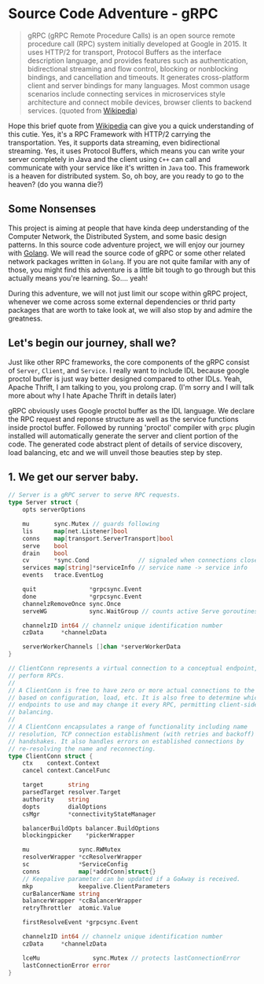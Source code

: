 # Source Code Adventure - gRPC

> gRPC (gRPC Remote Procedure Calls) is an open source remote procedure call (RPC) system initially developed at Google in 2015. It uses HTTP/2 for transport, Protocol Buffers as the interface description language, and provides features such as authentication, bidirectional streaming and flow control, blocking or nonblocking bindings, and cancellation and timeouts. It generates cross-platform client and server bindings for many languages. Most common usage scenarios include connecting services in microservices style architecture and connect mobile devices, browser clients to backend services.
> (quoted from [Wikipedia](https://en.wikipedia.org/wiki/GRPC))

Hope this brief quote from [Wikipedia](https://en.wikipedia.org/wiki/GRPC) can give you a quick understanding of this cutie. Yes, it's a RPC Framework with HTTP/2 carrying the transportation. Yes, it supports data streaming, even bidirectional streaming. Yes, it uses Protocol Buffers, which means you can write your server completely in Java and the client using `C++` can call and communicate with your service like it's written in `Java` too. This framework is a heaven for distributed system. So, oh boy, are you ready to go to the heaven? (do you wanna die?)

## Some Nonsenses

This project is aiming at people that have kinda deep understanding of the Computer Network, the Distributed System, and some basic design patterns. In this source code adventure project, we will enjoy our journey with [Golang](https://golang.org/). We will read the source code of gRPC or some other related network packages written in `Golang`. If you are not quite familar with any of those, you might find this adventure is a little bit tough to go through but this actually means you're learning. So.... yeah!

During this adventure, we will not just limit our scope within gRPC project, whenever we come across some external dependencies or thrid party packages that are worth to take look at, we will also stop by and admire the greatness.

## Let's begin our journey, shall we?

Just like other RPC frameworks, the core components of the gRPC consist of `Server`, `Client`, and `Service`. I really want to include IDL because google proctol buffer is just way better designed compared to other IDLs. Yeah, Apache Thrift, I am talking to you, you prolong crap. (I'm sorry and I will talk more about why I hate Apache Thrift in details later)

gRPC obviously uses Google proctol buffer as the IDL language. We declare the RPC request and  reponse structure as well as the service functions inside proctol buffer. Followed by running 'proctol' compiler with `grpc` plugin installed will automatically generate the server and client portion of the code. The generated code abstract plent of details of service discovery, load balancing, etc and we will unveil those beauties step by step.

## 1. We get our server baby.


```go
// Server is a gRPC server to serve RPC requests.
type Server struct {
	opts serverOptions

	mu       sync.Mutex // guards following
	lis      map[net.Listener]bool
	conns    map[transport.ServerTransport]bool
	serve    bool
	drain    bool
	cv       *sync.Cond              // signaled when connections close for GracefulStop
	services map[string]*serviceInfo // service name -> service info
	events   trace.EventLog

	quit               *grpcsync.Event
	done               *grpcsync.Event
	channelzRemoveOnce sync.Once
	serveWG            sync.WaitGroup // counts active Serve goroutines for GracefulStop

	channelzID int64 // channelz unique identification number
	czData     *channelzData

	serverWorkerChannels []chan *serverWorkerData
}
```

```go
// ClientConn represents a virtual connection to a conceptual endpoint, to
// perform RPCs.
//
// A ClientConn is free to have zero or more actual connections to the endpoint
// based on configuration, load, etc. It is also free to determine which actual
// endpoints to use and may change it every RPC, permitting client-side load
// balancing.
//
// A ClientConn encapsulates a range of functionality including name
// resolution, TCP connection establishment (with retries and backoff) and TLS
// handshakes. It also handles errors on established connections by
// re-resolving the name and reconnecting.
type ClientConn struct {
	ctx    context.Context
	cancel context.CancelFunc

	target       string
	parsedTarget resolver.Target
	authority    string
	dopts        dialOptions
	csMgr        *connectivityStateManager

	balancerBuildOpts balancer.BuildOptions
	blockingpicker    *pickerWrapper

	mu              sync.RWMutex
	resolverWrapper *ccResolverWrapper
	sc              *ServiceConfig
	conns           map[*addrConn]struct{}
	// Keepalive parameter can be updated if a GoAway is received.
	mkp             keepalive.ClientParameters
	curBalancerName string
	balancerWrapper *ccBalancerWrapper
	retryThrottler  atomic.Value

	firstResolveEvent *grpcsync.Event

	channelzID int64 // channelz unique identification number
	czData     *channelzData

	lceMu               sync.Mutex // protects lastConnectionError
	lastConnectionError error
}
```